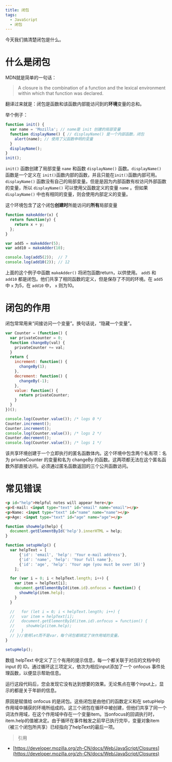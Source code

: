 ```yaml
---
title: 闭包
tags:
  - JavaScript
  - 闭包
---
```


今天我们搞清楚闭包是什么。
<!-- more -->

# 什么是闭包

MDN就是简单的一句话：

> A closure is the combination of a function and the lexical environment within which that function was declared. 

翻译过来就是：闭包是函数和该函数内部能访问到的**环境**变量的总和。



举个例子：

```javascript
function init() {
  var name = 'Mozilla'; // name是 init 创建的局部变量
  function displayName() { // displayName() 是一个内部函数，闭包
    alert(name); // 使用了父函数申明的变量
  }
  displayName();    
}
init();
```

`init()` 函数创建了局部变量 `name` 和函数 `displayName()` 函数。`displayName()` 函数是一个定义在 `init()`函数内部的函数，并且只能在`init()`函数内部可用。`displayName()` 函数没有自己的局部变量。但是是因为内部函数有权访问外部函数的变量，所以 `displayName()` 可以使用父函数定义的变量 `name` 。但如果 `displayName()` 中也有相同的变量，则会使用内部定义的变量。

这个环境包含了这个闭包**创建时**所能访问的**所有**局部变量

```javascript
function makeAdder(x) {
  return function(y) {
    return x + y;
  };
}

var add5 = makeAdder(5);
var add10 = makeAdder(10);

console.log(add5(2));  // 7
console.log(add10(2)); // 12
```

上面的这个例子中函数 `makeAdder()` 将闭包函数return，以供使用。 `add5` 和 `add10` 都是闭包。他们共享了相同函数的定义，但是保存了不同的环境。在 `add5` 中 `x` 为5，在 `add10` 中， `x` 则为10。

# 闭包的作用

闭包常常用来“间接访问一个变量”。换句话说，“隐藏一个变量”。

```javascript
var Counter = (function() {
  var privateCounter = 0;
  function changeBy(val) {
    privateCounter += val;
  }
  return {
    increment: function() {
      changeBy(1);
    },
    decrement: function() {
      changeBy(-1);
    },
    value: function() {
      return privateCounter;
    }
  }   
})();

console.log(Counter.value()); /* logs 0 */
Counter.increment();
Counter.increment();
console.log(Counter.value()); /* logs 2 */
Counter.decrement();
console.log(Counter.value()); /* logs 1 */
```

该共享环境创建于一个立即执行的匿名函数体内。这个环境中包含两个私有项：名为 privateCounter 的变量和名为 changeBy 的函数。这两项都无法在这个匿名函数外部直接访问。必须通过匿名函数返回的三个公共函数访问。

# 常见错误

```html
<p id="help">Helpful notes will appear here</p>
<p>E-mail: <input type="text" id="email" name="email"></p>
<p>Name: <input type="text" id="name" name="name"></p>
<p>Age: <input type="text" id="age" name="age"></p>
```

```javascript
function showHelp(help) {
  document.getElementById('help').innerHTML = help;
}

function setupHelp() {
  var helpText = [
      {'id': 'email', 'help': 'Your e-mail address'},
      {'id': 'name', 'help': 'Your full name'},
      {'id': 'age', 'help': 'Your age (you must be over 16)'}
    ];

  for (var i = 0; i < helpText.length; i++) {
    var item = helpText[i];
    document.getElementById(item.id).onfocus = function() {
      showHelp(item.help);
    }
  }

  //   for (let i = 0; i < helpText.length; i++) {
  //   var item = helpText[i];
  //   document.getElementById(item.id).onfocus = function() {
  //     showHelp(item.help);
  //   }
  // }//使用let而不是var，每个闭包都绑定了块作用域的变量。
}

setupHelp();
```

数组 helpText 中定义了三个有用的提示信息，每一个都关联于对应的文档中的input 的 ID。通过循环这三项定义，依次为相应input添加了一个 onfocus  事件处理函数，以便显示帮助信息。

运行这段代码后，您会发现它没有达到想要的效果。无论焦点在哪个input上，显示的都是关于年龄的信息。

原因是赋值给 onfocus 的是闭包。这些闭包是由他们的函数定义和在 setupHelp 作用域中捕获的环境所组成的。这三个闭包在循环中被创建，但他们共享了同一个词法作用域，在这个作用域中存在一个变量item。当onfocus的回调执行时，item.help的值被决定。由于循环在事件触发之前早已执行完毕，变量对象item（被三个闭包所共享）已经指向了helpText的最后一项。


> 引用
- [https://developer.mozilla.org/zh-CN/docs/Web/JavaScript/Closures](https://developer.mozilla.org/zh-CN/docs/Web/JavaScript/Closures)

